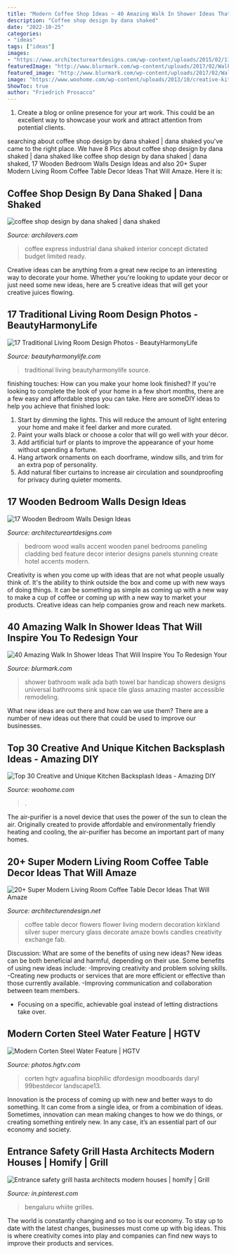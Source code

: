 ```yaml
---
title: "Modern Coffee Shop Ideas ~ 40 Amazing Walk In Shower Ideas That Will Inspire You To Redesign Your"
description: "Coffee shop design by dana shaked"
date: "2022-10-25"
categories:
- "ideas"
tags: ["ideas"]
images:
- "https://www.architectureartdesigns.com/wp-content/uploads/2015/02/1163.jpg"
featuredImage: "http://www.blurmark.com/wp-content/uploads/2017/02/Walk-in-Shower-Design-9.jpg"
featured_image: "http://www.blurmark.com/wp-content/uploads/2017/02/Walk-in-Shower-Design-9.jpg"
image: "https://www.woohome.com/wp-content/uploads/2013/10/creative-kitchen-backsplash-ideas-7.jpg"
ShowToc: true
author: "Friedrich Prosacco"
---
```



1. Create a blog or online presence for your art work. This could be an excellent way to showcase your work and attract attention from potential clients.

	

		
searching about coffee shop design by dana shaked | dana shaked you've came to the right place. We have 8 Pics about coffee shop design by dana shaked | dana shaked like coffee shop design by dana shaked | dana shaked, 17 Wooden Bedroom Walls Design Ideas and also 20+ Super Modern Living Room Coffee Table Decor Ideas That Will Amaze. Here it is:
		
    
## Coffee Shop Design By Dana Shaked | Dana Shaked

<img loading=lazy src="https://cdn.archilovers.com/projects/b_730_37892d7b-aa3e-4a42-be3e-ae4d9fa84bd0.jpg" onerror="this.onerror=null;this.src='https://tse2.mm.bing.net/th?id=OIP.MAlCbqvZ3HFpEDXZ2dx8uwHaLH&amp;pid=15.1';" alt="coffee shop design by dana shaked | dana shaked">

_Source: archilovers.com_

>coffee express industrial dana shaked interior concept dictated budget limited ready. 

	

Creative ideas can be anything from a great new recipe to an interesting way to decorate your home. Whether you're looking to update your decor or just need some new ideas, here are 5 creative ideas that will get your creative juices flowing.

    
## 17 Traditional Living Room Design Photos - BeautyHarmonyLife

<img loading=lazy src="https://beautyharmonylife.com/wp-content/uploads/2013/07/aaa-800x531.jpg" onerror="this.onerror=null;this.src='https://tse4.mm.bing.net/th?id=OIP.3XOJ8oTObyXKa3k9g0q59gHaE6&amp;pid=15.1';" alt="17 Traditional Living Room Design Photos - BeautyHarmonyLife">

_Source: beautyharmonylife.com_

>traditional living beautyharmonylife source. 

	

finishing touches: How can you make your home look finished?
If you're looking to complete the look of your home in a few short months, there are a few easy and affordable steps you can take. Here are someDIY ideas to help you achieve that finished look: 
1. Start by dimming the lights. This will reduce the amount of light entering your home and make it feel darker and more curated. 
2. Paint your walls black or choose a color that will go well with your décor. 
3. Add artificial turf or plants to improve the appearance of your home without spending a fortune. 
4. Hang artwork ornaments on each doorframe, window sills, and trim for an extra pop of personality. 
5. Add natural fiber curtains to increase air circulation and soundproofing for privacy during quieter moments.

    
## 17 Wooden Bedroom Walls Design Ideas

<img loading=lazy src="https://www.architectureartdesigns.com/wp-content/uploads/2015/02/1163.jpg" onerror="this.onerror=null;this.src='https://tse2.mm.bing.net/th?id=OIP.3SyiQjKsIF7id9pxaLEnUgHaFX&amp;pid=15.1';" alt="17 Wooden Bedroom Walls Design Ideas">

_Source: architectureartdesigns.com_

>bedroom wood walls accent wooden panel bedrooms paneling cladding bed feature decor interior designs panels stunning create hotel accents modern. 

	

Creativity is when you come up with ideas that are not what people usually think of. It's the ability to think outside the box and come up with new ways of doing things. It can be something as simple as coming up with a new way to make a cup of coffee or coming up with a new way to market your products. Creative ideas can help companies grow and reach new markets.

    
## 40 Amazing Walk In Shower Ideas That Will Inspire You To Redesign Your

<img loading=lazy src="http://www.blurmark.com/wp-content/uploads/2017/02/Walk-in-Shower-Design-9.jpg" onerror="this.onerror=null;this.src='https://tse2.mm.bing.net/th?id=OIP.9WGI02wbG-AsajegeYP11QHaLF&amp;pid=15.1';" alt="40 Amazing Walk In Shower Ideas That Will Inspire You To Redesign Your">

_Source: blurmark.com_

>shower bathroom walk ada bath towel bar handicap showers designs universal bathrooms sink space tile glass amazing master accessible remodeling. 

	

What new ideas are out there and how can we use them?
There are a number of new ideas out there that could be used to improve our businesses.

    
## Top 30 Creative And Unique Kitchen Backsplash Ideas - Amazing DIY

<img loading=lazy src="https://www.woohome.com/wp-content/uploads/2013/10/creative-kitchen-backsplash-ideas-7.jpg" onerror="this.onerror=null;this.src='https://tse3.mm.bing.net/th?id=OIP.g8NFHqnSkNQ4mlfkUm9zdwHaLH&amp;pid=15.1';" alt="Top 30 Creative and Unique Kitchen Backsplash Ideas - Amazing DIY">

_Source: woohome.com_

>. 

	

The air-purifier is a novel device that uses the power of the sun to clean the air. Originally created to provide affordable and environmentally friendly heating and cooling, the air-purifier has become an important part of many homes.

    
## 20+ Super Modern Living Room Coffee Table Decor Ideas That Will Amaze

<img loading=lazy src="http://cdn.architecturendesign.net/wp-content/uploads/2015/11/AD-19-creative-adorable-flower-coffee-table-decor.jpg" onerror="this.onerror=null;this.src='https://tse3.mm.bing.net/th?id=OIP.36Vf7fsXXKrlDgYqCOT8KwHaLA&amp;pid=15.1';" alt="20+ Super Modern Living Room Coffee Table Decor Ideas That Will Amaze">

_Source: architecturendesign.net_

>coffee table decor flowers flower living modern decoration kirkland silver super mercury glass decorate amaze bowls candles creativity exchange fab. 

	

Discussion: What are some of the benefits of using new ideas?
New ideas can be both beneficial and harmful, depending on their use. Some benefits of using new ideas include: 
-Improving creativity and problem solving skills.
-Creating new products or services that are more efficient or effective than those currently available.
-Improving communication and collaboration between team members. 
- Focusing on a specific, achievable goal instead of letting distractions take over.

    
## Modern Corten Steel Water Feature | HGTV

<img loading=lazy src="https://hgtvhome.sndimg.com/content/dam/images/hgtv/fullset/2017/2/3/0/OA17-AguaFina_Corten-and-Stone_2.jpg.rend.hgtvcom.966.1449.suffix/1486133173905.jpeg" onerror="this.onerror=null;this.src='https://tse1.mm.bing.net/th?id=OIP.YEBMqGHYdQ5ETO-voF0gCQHaLG&amp;pid=15.1';" alt="Modern Corten Steel Water Feature | HGTV">

_Source: photos.hgtv.com_

>corten hgtv aguafina biophilic dfordesign moodboards daryl 99bestdecor landscape13. 

	

Innovation is the process of coming up with new and better ways to do something. It can come from a single idea, or from a combination of ideas. Sometimes, innovation can mean making changes to how we do things, or creating something entirely new. In any case, it’s an essential part of our economy and society.

    
## Entrance Safety Grill Hasta Architects Modern Houses | Homify | Grill

<img loading=lazy src="https://i.pinimg.com/736x/4a/ea/1f/4aea1facf6d8c79bca2b97b353822c74.jpg" onerror="this.onerror=null;this.src='https://tse2.mm.bing.net/th?id=OIP.-psXly9VjNbMkQ2bZzxE9wHaJ3&amp;pid=15.1';" alt="Entrance safety grill hasta architects modern houses | homify | Grill">

_Source: in.pinterest.com_

>bengaluru whiite grilles. 

	

The world is constantly changing and so too is our economy. To stay up to date with the latest changes, businesses must come up with big ideas. This is where creativity comes into play and companies can find new ways to improve their products and services.


